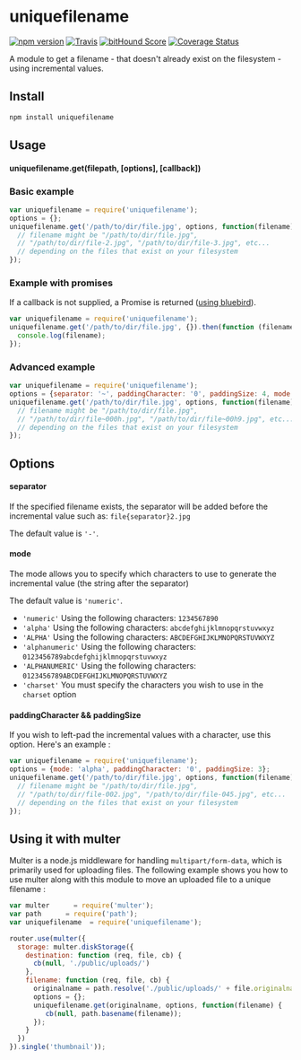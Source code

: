 # uniquefilename

[![npm version](https://badge.fury.io/js/uniquefilename.svg)](http://badge.fury.io/js/uniquefilename) 
[![Travis](https://travis-ci.org/rundef/node-uniquefilename.svg?branch=master)](https://travis-ci.org/rundef/node-uniquefilename?branch=master) 
[![bitHound Score](https://www.bithound.io/github/rundef/node-uniquefilename/badges/score.svg)](https://www.bithound.io/github/rundef/node-uniquefilename)
[![Coverage Status](https://coveralls.io/repos/rundef/node-uniquefilename/badge.svg?branch=master&service=github)](https://coveralls.io/github/rundef/node-uniquefilename?branch=master)

A module to get a filename - that doesn't already exist on the filesystem - using incremental values.

## Install

```bash
npm install uniquefilename
```

## Usage

#### uniquefilename.get(filepath, [options], [callback])

### Basic example

```javascript
var uniquefilename = require('uniquefilename');
options = {};
uniquefilename.get('/path/to/dir/file.jpg', options, function(filename) {
  // filename might be "/path/to/dir/file.jpg", 
  // "/path/to/dir/file-2.jpg", "/path/to/dir/file-3.jpg", etc...
  // depending on the files that exist on your filesystem
});
```

### Example with promises

If a callback is not supplied, a Promise is returned ([using bluebird](https://www.npmjs.com/package/bluebird)).

```javascript
var uniquefilename = require('uniquefilename');
uniquefilename.get('/path/to/dir/file.jpg', {}).then(function (filename) {
  console.log(filename);
});
```

### Advanced example

```javascript
var uniquefilename = require('uniquefilename');
options = {separator: '~', paddingCharacter: '0', paddingSize: 4, mode: 'alphanumeric'};
uniquefilename.get('/path/to/dir/file.jpg', options, function(filename) {
  // filename might be "/path/to/dir/file.jpg", 
  // "/path/to/dir/file~000h.jpg", "/path/to/dir/file~00h9.jpg", etc...
  // depending on the files that exist on your filesystem
});
```

## Options

#### separator

If the specified filename exists, the separator will be added before the incremental value such as: `file{separator}2.jpg`

The default value is `'-'`.

#### mode

The mode allows you to specify which characters to use to generate the incremental value (the string after the separator)

The default value is `'numeric'`.

  - `'numeric'` Using the following characters: `1234567890`
  - `'alpha'` Using the following characters: `abcdefghijklmnopqrstuvwxyz`
  - `'ALPHA'` Using the following characters: `ABCDEFGHIJKLMNOPQRSTUVWXYZ`
  - `'alphanumeric'` Using the following characters: `0123456789abcdefghijklmnopqrstuvwxyz`
  - `'ALPHANUMERIC'` Using the following characters: `0123456789ABCDEFGHIJKLMNOPQRSTUVWXYZ`
  - `'charset'` You must specify the characters you wish to use in the `charset` option

#### paddingCharacter && paddingSize

If you wish to left-pad the incremental values with a character, use this option.
Here's an example :

```javascript
var uniquefilename = require('uniquefilename');
options = {mode: 'alpha', paddingCharacter: '0', paddingSize: 3};
uniquefilename.get('/path/to/dir/file.jpg', options, function(filename) {
  // filename might be "/path/to/dir/file.jpg", 
  // "/path/to/dir/file-002.jpg", "/path/to/dir/file-045.jpg", etc...
  // depending on the files that exist on your filesystem
});
```

## Using it with multer

Multer is a node.js middleware for handling `multipart/form-data`, which is primarily used for uploading files.
The following example shows you how to use multer along with this module to move an uploaded file to a unique filename :

```javascript
var multer      = require('multer');
var path      = require('path');
var uniquefilename  = require('uniquefilename');

router.use(multer({
  storage: multer.diskStorage({
    destination: function (req, file, cb) {
      cb(null, './public/uploads/')
    },
    filename: function (req, file, cb) {
      originalname = path.resolve('./public/uploads/' + file.originalname);
      options = {};
      uniquefilename.get(originalname, options, function(filename) {
         cb(null, path.basename(filename));
      });
    }
  })
}).single('thumbnail'));
```
